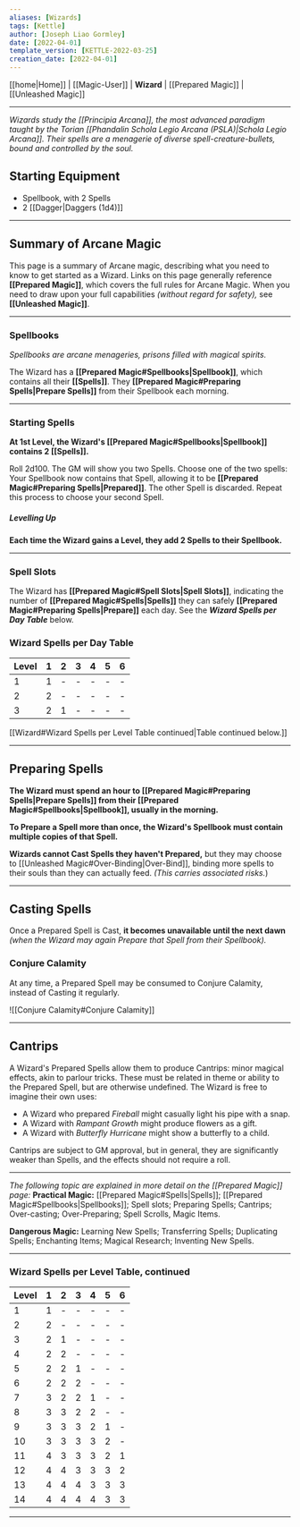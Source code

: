 ```yaml
---
aliases: [Wizards]
tags: [Kettle]
author: [Joseph Liao Gormley]
date: [2022-04-01]
template_version: [KETTLE-2022-03-25]
creation_date: [2022-04-01]
---
```

[[home|Home]] | [[Magic-User]] | **Wizard** | [[Prepared Magic]] | [[Unleashed Magic]]
___
*Wizards study the [[Principia Arcana]], the most advanced paradigm taught by the Torian [[Phandalin Schola Legio Arcana (PSLA)|Schola Legio Arcana]]. Their spells are a menagerie of diverse spell-creature-bullets, bound and controlled by the soul.*

## Starting Equipment
- Spellbook, with 2 Spells
- 2 [[Dagger|Daggers (1d4)]]
___
## Summary of Arcane Magic
This page is a summary of Arcane magic, describing what you need to know to get started as a Wizard. Links on this page generally reference **[[Prepared Magic]]**, which covers the full rules for Arcane Magic. When you need to draw upon your full capabilities *(without regard for safety),* see **[[Unleashed Magic]]**.
___
### Spellbooks
*Spellbooks are arcane menageries, prisons filled with magical spirits.*

The Wizard has a **[[Prepared Magic#Spellbooks|Spellbook]]**, which contains all their **[[Spells]]**. They **[[Prepared Magic#Preparing Spells|Prepare Spells]]** from their Spellbook each morning.
___
### Starting Spells
**At 1st Level, the Wizard's [[Prepared Magic#Spellbooks|Spellbook]] contains 2 [[Spells]].**

Roll 2d100. The GM will show you two Spells. Choose one of the two spells: Your Spellbook now contains that Spell, allowing it to be **[[Prepared Magic#Preparing Spells|Prepared]]**. The other Spell is discarded. Repeat this process to choose your second Spell.

##### Levelling Up
**Each time the Wizard gains a Level, they add 2 Spells to their Spellbook.**
___
### Spell Slots
<!-- *How many spell-creatures can you feed with your soul-energy?*-->
The Wizard has **[[Prepared Magic#Spell Slots|Spell Slots]]**, indicating the number of **[[Prepared Magic#Spells|Spells]]** they can safely **[[Prepared Magic#Preparing Spells|Prepare]]** each day. See the ***Wizard Spells per Day Table*** below.

### Wizard Spells per Day Table

| Level | 1   | 2   | 3   | 4   | 5   | 6   |
| ----- | --- | --- | --- | --- | --- | --- |
| 1     | 1   | -   | -   | -   | -   | -   |
| 2     | 2   | -   | -   | -   | -   | -   |
| 3     | 2   | 1   | -   | -   | -   | -   |

[[Wizard#Wizard Spells per Level Table continued|Table continued below.]]

___
## Preparing Spells
**The Wizard must spend an hour to [[Prepared Magic#Preparing Spells|Prepare Spells]] from their [[Prepared Magic#Spellbooks|Spellbook]], usually in the morning.**

**To Prepare a Spell more than once, the Wizard's Spellbook must contain multiple copies of that Spell.**

**Wizards cannot Cast Spells they haven't Prepared,** but they may choose to [[Unleashed Magic#Over-Binding|Over-Bind]], binding more spells to their souls than they can actually feed. *(This carries associated risks.*)

___
## Casting Spells
Once a Prepared Spell is Cast, **it becomes unavailable until the next dawn** *(when the Wizard may again Prepare that Spell from their Spellbook).*

### Conjure Calamity
At any time, a Prepared Spell may be consumed to Conjure Calamity, instead of Casting it regularly.

![[Conjure Calamity#Conjure Calamity]]


___
## Cantrips
<!-- ##### *Parlour tricks.* -->
<!--The Wizard may benefit from minor magical effects related to the spells they have prepared, without actually expelling the spell *(i.e. casually lighting a pipe while Fireball is prepared).*-->

A Wizard's Prepared Spells allow them to produce Cantrips: minor magical effects, akin to parlour tricks. These must be related in theme or ability to the Prepared Spell, but are otherwise undefined. The Wizard is free to imagine their own uses:
- A Wizard who prepared *Fireball* might casually light his pipe with a snap. 
- A Wizard with *Rampant Growth* might produce flowers as a gift.
- A Wizard with *Butterfly Hurricane* might show a butterfly to a child.

Cantrips are subject to GM approval, but in general, they are significantly weaker than Spells, and the effects should not require a roll.
<!--%*, indicating how many spell-creatures they can safely feed soul-energy. %Start with 2 rolled, then choose 1 at first level.*-->
<!--*temporarily binding the spell-creatures to their brains.*-->
<!-- - % Multiple copies of a spell are required for the wizard to prepare a spell more than once. *(If your spellbook only contains one Light spell-creature, you cannot cast it twice.)*-->

___
*The following topic are explained in more detail on the [[Prepared Magic]] page:*
**Practical Magic:** [[Prepared Magic#Spells|Spells]]; [[Prepared Magic#Spellbooks|Spellbooks]]; Spell slots; Preparing Spells; Cantrips; Over-casting; Over-Preparing; Spell Scrolls, Magic Items.

**Dangerous Magic:** Learning New Spells; Transferring Spells; Duplicating Spells; Enchanting Items; Magical Research; Inventing New Spells.
___
### Wizard Spells per Level Table, continued

| Level | 1   | 2   | 3   | 4   | 5   | 6   |
| ----- | --- | --- | --- | --- | --- | --- |
| 1     | 1   | -   | -   | -   | -   | -   |
| 2     | 2   | -   | -   | -   | -   | -   |
| 3     | 2   | 1   | -   | -   | -   | -   |
| 4     | 2   | 2   | -   | -   | -   | -   |
| 5     | 2   | 2   | 1   | -   | -   | -   |
| 6     | 2   | 2   | 2   | -   | -   | -   |
| 7     | 3   | 2   | 2   | 1   | -   | -   |
| 8     | 3   | 3   | 2   | 2   | -   | -   |
| 9     | 3   | 3   | 3   | 2   | 1   | -   |
| 10    | 3   | 3   | 3   | 3   | 2   | -   |
| 11    | 4   | 3   | 3   | 3   | 2   | 1   |
| 12    | 4   | 4   | 3   | 3   | 3   | 2   |
| 13    | 4   | 4   | 4   | 3   | 3   | 3   |
| 14    | 4   | 4   | 4   | 4   | 3   | 3   |

___
